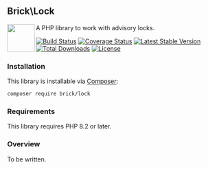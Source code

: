 ## Brick\Lock

<img src="https://raw.githubusercontent.com/brick/brick/master/logo.png" alt="" align="left" height="64">

A PHP library to work with advisory locks.

[![Build Status](https://github.com/brick/lock/workflows/CI/badge.svg)](https://github.com/brick/lock/actions)
[![Coverage Status](https://coveralls.io/repos/github/brick/lock/badge.svg?branch=master)](https://coveralls.io/github/brick/lock?branch=master)
[![Latest Stable Version](https://poser.pugx.org/brick/lock/v/stable)](https://packagist.org/packages/brick/lock)
[![Total Downloads](https://poser.pugx.org/brick/lock/downloads)](https://packagist.org/packages/brick/lock)
[![License](https://img.shields.io/badge/license-MIT-blue.svg)](http://opensource.org/licenses/MIT)

### Installation

This library is installable via [Composer](https://getcomposer.org/):

```bash
composer require brick/lock
```

### Requirements

This library requires PHP 8.2 or later.

### Overview

To be written.
